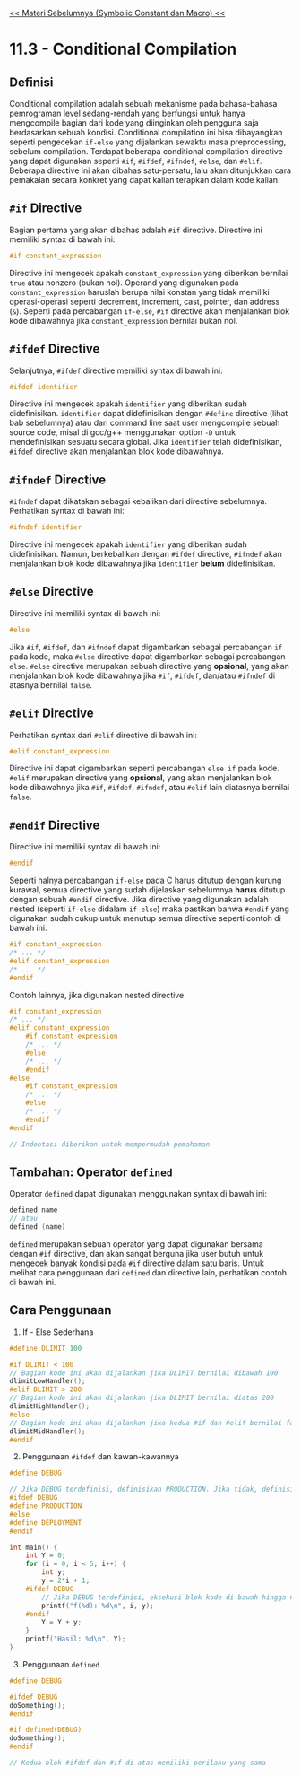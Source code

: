 [<< Materi Sebelumnya (Symbolic Constant dan Macro) <<](2-Symbolic-Constant-dan-Macro.md)

# 11.3 - Conditional Compilation

## Definisi

Conditional compilation adalah sebuah mekanisme pada bahasa-bahasa pemrograman level sedang-rendah yang berfungsi untuk hanya mengcompile bagian dari kode yang diinginkan oleh pengguna saja berdasarkan sebuah kondisi. Conditional compilation ini bisa dibayangkan seperti pengecekan `if-else` yang dijalankan sewaktu masa preprocessing, sebelum compilation. Terdapat beberapa conditional compilation directive yang dapat digunakan seperti `#if`, `#ifdef`, `#ifndef`, `#else`, dan `#elif`. Beberapa directive ini akan dibahas satu-persatu, lalu akan ditunjukkan cara pemakaian secara konkret yang dapat kalian terapkan dalam kode kalian.

## `#if` Directive

Bagian pertama yang akan dibahas adalah `#if` directive. Directive ini memiliki syntax di bawah ini:

```c
#if constant_expression
```

Directive ini mengecek apakah `constant_expression` yang diberikan bernilai `true` atau nonzero (bukan nol). Operand yang digunakan pada `constant_expression` haruslah berupa nilai konstan yang tidak memiliki operasi-operasi seperti decrement, increment, cast, pointer, dan address (`&`). Seperti pada percabangan `if-else`, `#if` directive akan menjalankan blok kode dibawahnya jika `constant_expression` bernilai bukan nol.

## `#ifdef` Directive

Selanjutnya, `#ifdef` directive memiliki syntax di bawah ini:

```c
#ifdef identifier
```

Directive ini mengecek apakah `identifier` yang diberikan sudah didefinisikan. `identifier` dapat didefinisikan dengan `#define` directive (lihat bab sebelumnya) atau dari command line saat user mengcompile sebuah source code, misal di gcc/g++ menggunakan option `-D` untuk mendefinisikan sesuatu secara global. Jika `identifier` telah didefinisikan, `#ifdef` directive akan menjalankan blok kode dibawahnya.

## `#ifndef` Directive

`#ifndef` dapat dikatakan sebagai kebalikan dari directive sebelumnya. Perhatikan syntax di bawah ini:

```c
#ifndef identifier
```

Directive ini mengecek apakah `identifier` yang diberikan sudah didefinisikan. Namun, berkebalikan dengan `#ifdef` directive, `#ifndef` akan menjalankan blok kode dibawahnya jika `identifier` **belum** didefinisikan.

## `#else` Directive

Directive ini memiliki syntax di bawah ini:

```c
#else
```

Jika `#if`, `#ifdef`, dan `#ifndef` dapat digambarkan sebagai percabangan `if` pada kode, maka `#else` directive dapat digambarkan sebagai percabangan `else`. `#else` directive merupakan sebuah directive yang **opsional**, yang akan menjalankan blok kode dibawahnya jika `#if`, `#ifdef`, dan/atau `#ifndef` di atasnya bernilai `false`.

## `#elif` Directive

Perhatikan syntax dari `#elif` directive di bawah ini:

```c
#elif constant_expression
```

Directive ini dapat digambarkan seperti percabangan `else if` pada kode. `#elif` merupakan directive yang **opsional**, yang akan menjalankan blok kode dibawahnya jika `#if`, `#ifdef`, `#ifndef`, atau `#elif` lain diatasnya bernilai `false`.

## `#endif` Directive

Directive ini memiliki syntax di bawah ini:

```c
#endif
```

Seperti halnya percabangan `if-else` pada C harus ditutup dengan kurung kurawal, semua directive yang sudah dijelaskan sebelumnya **harus** ditutup dengan sebuah `#endif` directive. Jika directive yang digunakan adalah nested (seperti `if-else` didalam `if-else`) maka pastikan bahwa `#endif` yang digunakan sudah cukup untuk menutup semua directive seperti contoh di bawah ini.

```c
#if constant_expression
/* ... */
#elif constant_expression
/* ... */
#endif
```

Contoh lainnya, jika digunakan nested directive

```c
#if constant_expression
/* ... */
#elif constant_expression
    #if constant_expression
    /* ... */
    #else
    /* ... */
    #endif
#else
    #if constant_expression
    /* ... */
    #else
    /* ... */
    #endif
#endif

// Indentasi diberikan untuk mempermudah pemahaman
```

## Tambahan: Operator `defined`

Operator `defined` dapat digunakan menggunakan syntax di bawah ini:

```c
defined name
// atau
defined (name)
```

`defined` merupakan sebuah operator yang dapat digunakan bersama dengan `#if` directive, dan akan sangat berguna jika user butuh untuk mengecek banyak kondisi pada `#if` directive dalam satu baris. Untuk melihat cara penggunaan dari `defined` dan directive lain, perhatikan contoh di bawah ini.

## Cara Penggunaan

1. If - Else Sederhana

```c
#define DLIMIT 100

#if DLIMIT < 100
// Bagian kode ini akan dijalankan jika DLIMIT bernilai dibawah 100
dlimitLowHandler();
#elif DLIMIT > 200
// Bagian kode ini akan dijalankan jika DLIMIT bernilai diatas 200
dlimitHighHandler();
#else
// Bagian kode ini akan dijalankan jika kedua #if dan #elif bernilai false
dlimitMidHandler();
#endif
```

2. Penggunaan `#ifdef` dan kawan-kawannya

```c
#define DEBUG

// Jika DEBUG terdefinisi, definisikan PRODUCTION. Jika tidak, definisikan DEPLOYMENT
#ifdef DEBUG
#define PRODUCTION
#else
#define DEPLOYMENT
#endif

int main() {
    int Y = 0;
    for (i = 0; i < 5; i++) {
        int y;
        y = 2*i + 1;
    #ifdef DEBUG
        // Jika DEBUG terdefinisi, eksekusi blok kode di bawah hingga #endif berikutnya
        printf("f(%d): %d\n", i, y);
    #endif
        Y = Y + y;
    }
    printf("Hasil: %d\n", Y);
}
```

3. Penggunaan `defined`

```c
#define DEBUG

#ifdef DEBUG
doSomething();
#endif

#if defined(DEBUG)
doSomething();
#endif

// Kedua blok #ifdef dan #if di atas memiliki perilaku yang sama
```
